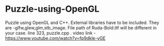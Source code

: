 # Puzzle-using-OpenGL
Puzzle using OpenGL and C++.
External libraries have to be included. They are -glfw,glew,glm,stb_image.
File path of Ruda-Bold.ttf will be different in your case. line 323, puzzle.cpp .
video link - https://www.youtube.com/watch?v=fp9dkle-yGE
